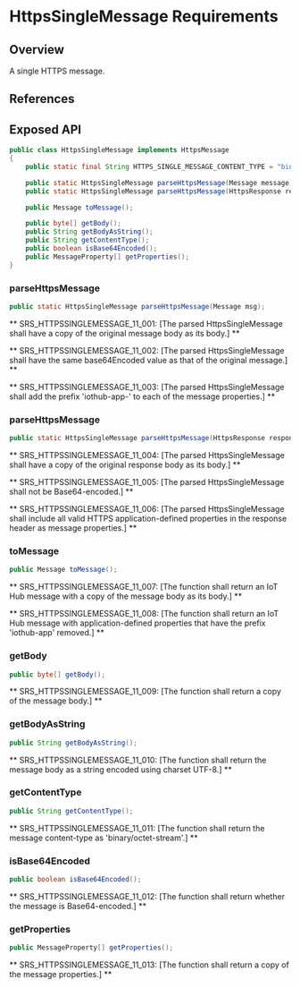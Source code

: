 # HttpsSingleMessage Requirements

## Overview
A single HTTPS message.

## References

## Exposed API

```java
public class HttpsSingleMessage implements HttpsMessage
{
    public static final String HTTPS_SINGLE_MESSAGE_CONTENT_TYPE = "binary/octet-stream";

    public static HttpsSingleMessage parseHttpsMessage(Message message);
    public static HttpsSingleMessage parseHttpsMessage(HttpsResponse response);

    public Message toMessage();

    public byte[] getBody();
    public String getBodyAsString();
    public String getContentType();
    public boolean isBase64Encoded();
    public MessageProperty[] getProperties();
}
```


### parseHttpsMessage

```java
public static HttpsSingleMessage parseHttpsMessage(Message msg);
```

** SRS_HTTPSSINGLEMESSAGE_11_001: [The parsed HttpsSingleMessage shall have a copy of the original message body as its body.] **

** SRS_HTTPSSINGLEMESSAGE_11_002: [The parsed HttpsSingleMessage shall have the same base64Encoded value as that of the original message.] **

** SRS_HTTPSSINGLEMESSAGE_11_003: [The parsed HttpsSingleMessage shall add the prefix 'iothub-app-' to each of the message properties.] **


### parseHttpsMessage

```java
public static HttpsSingleMessage parseHttpsMessage(HttpsResponse response);
```

** SRS_HTTPSSINGLEMESSAGE_11_004: [The parsed HttpsSingleMessage shall have a copy of the original response body as its body.] **

** SRS_HTTPSSINGLEMESSAGE_11_005: [The parsed HttpsSingleMessage shall not be Base64-encoded.] **

** SRS_HTTPSSINGLEMESSAGE_11_006: [The parsed HttpsSingleMessage shall include all valid HTTPS application-defined properties in the response header as message properties.] **


### toMessage

```java
public Message toMessage();
```

** SRS_HTTPSSINGLEMESSAGE_11_007: [The function shall return an IoT Hub message with a copy of the message body as its body.] **

** SRS_HTTPSSINGLEMESSAGE_11_008: [The function shall return an IoT Hub message with application-defined properties that have the prefix 'iothub-app' removed.] **


### getBody

```java
public byte[] getBody();
```

** SRS_HTTPSSINGLEMESSAGE_11_009: [The function shall return a copy of the message body.] **


### getBodyAsString

```java
public String getBodyAsString();
```

** SRS_HTTPSSINGLEMESSAGE_11_010: [The function shall return the message body as a string encoded using charset UTF-8.] **


### getContentType

```java
public String getContentType();
```

** SRS_HTTPSSINGLEMESSAGE_11_011: [The function shall return the message content-type as 'binary/octet-stream'.] **


### isBase64Encoded

```java
public boolean isBase64Encoded();
```

** SRS_HTTPSSINGLEMESSAGE_11_012: [The function shall return whether the message is Base64-encoded.] **


### getProperties

```java
public MessageProperty[] getProperties();
```

** SRS_HTTPSSINGLEMESSAGE_11_013: [The function shall return a copy of the message properties.] **